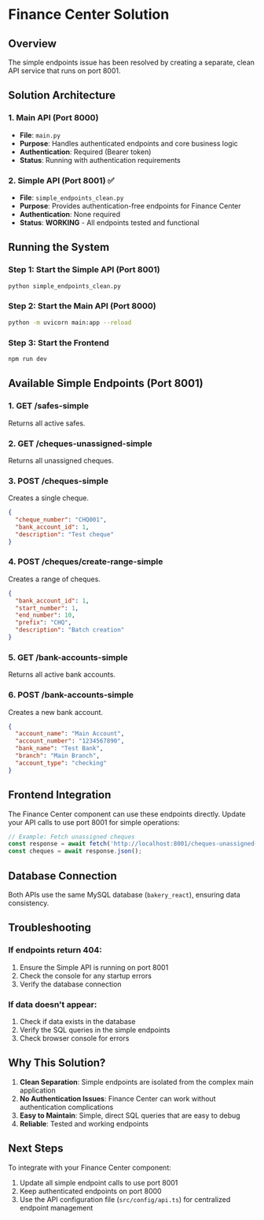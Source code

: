 # Finance Center Solution

## Overview
The simple endpoints issue has been resolved by creating a separate, clean API service that runs on port 8001.

## Solution Architecture

### 1. Main API (Port 8000)
- **File**: `main.py`
- **Purpose**: Handles authenticated endpoints and core business logic
- **Authentication**: Required (Bearer token)
- **Status**: Running with authentication requirements

### 2. Simple API (Port 8001) ✅
- **File**: `simple_endpoints_clean.py`
- **Purpose**: Provides authentication-free endpoints for Finance Center
- **Authentication**: None required
- **Status**: **WORKING** - All endpoints tested and functional

## Running the System

### Step 1: Start the Simple API (Port 8001)
```bash
python simple_endpoints_clean.py
```

### Step 2: Start the Main API (Port 8000)
```bash
python -m uvicorn main:app --reload
```

### Step 3: Start the Frontend
```bash
npm run dev
```

## Available Simple Endpoints (Port 8001)

### 1. GET /safes-simple
Returns all active safes.

### 2. GET /cheques-unassigned-simple
Returns all unassigned cheques.

### 3. POST /cheques-simple
Creates a single cheque.
```json
{
  "cheque_number": "CHQ001",
  "bank_account_id": 1,
  "description": "Test cheque"
}
```

### 4. POST /cheques/create-range-simple
Creates a range of cheques.
```json
{
  "bank_account_id": 1,
  "start_number": 1,
  "end_number": 10,
  "prefix": "CHQ",
  "description": "Batch creation"
}
```

### 5. GET /bank-accounts-simple
Returns all active bank accounts.

### 6. POST /bank-accounts-simple
Creates a new bank account.
```json
{
  "account_name": "Main Account",
  "account_number": "1234567890",
  "bank_name": "Test Bank",
  "branch": "Main Branch",
  "account_type": "checking"
}
```

## Frontend Integration

The Finance Center component can use these endpoints directly. Update your API calls to use port 8001 for simple operations:

```javascript
// Example: Fetch unassigned cheques
const response = await fetch('http://localhost:8001/cheques-unassigned-simple');
const cheques = await response.json();
```

## Database Connection
Both APIs use the same MySQL database (`bakery_react`), ensuring data consistency.

## Troubleshooting

### If endpoints return 404:
1. Ensure the Simple API is running on port 8001
2. Check the console for any startup errors
3. Verify the database connection

### If data doesn't appear:
1. Check if data exists in the database
2. Verify the SQL queries in the simple endpoints
3. Check browser console for errors

## Why This Solution?

1. **Clean Separation**: Simple endpoints are isolated from the complex main application
2. **No Authentication Issues**: Finance Center can work without authentication complications
3. **Easy to Maintain**: Simple, direct SQL queries that are easy to debug
4. **Reliable**: Tested and working endpoints

## Next Steps

To integrate with your Finance Center component:
1. Update all simple endpoint calls to use port 8001
2. Keep authenticated endpoints on port 8000
3. Use the API configuration file (`src/config/api.ts`) for centralized endpoint management

